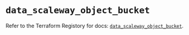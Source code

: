 # `data_scaleway_object_bucket`

Refer to the Terraform Registory for docs: [`data_scaleway_object_bucket`](https://www.terraform.io/docs/providers/scaleway/d/object_bucket).
